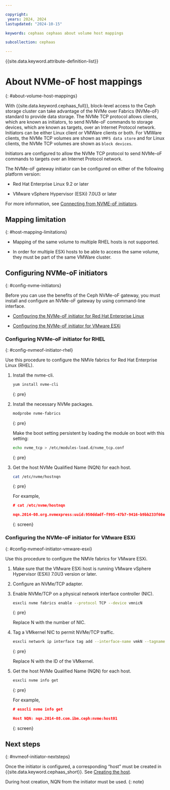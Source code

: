 ```yaml
---

copyright:
 years: 2024, 2024
lastupdated: "2024-10-15"

keywords: cephaas cephaas about volume host mappings

subcollection: cephaas

---
```

{{site.data.keyword.attribute-definition-list}}


# About NVMe-oF host mappings
{: #about-volume-host-mappings}

With {{site.data.keyword.cephaas_full}}, block-level access to the Ceph storage cluster can take advantage of the NVMe over Fabrics (NVMe-oF) standard to provide data storage. The NVMe TCP protocol allows clients, which are known as initiators, to send NVMe-oF commands to storage devices, which are known as targets, over an Internet Protocol network. Initiators can be either Linux client or VMWare clients or both. For VMWare clients, the NVMe TCP volumes are shown as `VMFS data store` and for Linux clients, the NVMe TCP volumes are shown as `block devices`.

Initiators are configured to allow the NVMe TCP protocol to send NVMe-oF commands to targets over an Internet Protocol network.

The NVMe-oF gateway initiator can be configured on either of the following platform version:

* Red Hat Enterprise Linux 9.2 or later

* VMware vSphere Hypervisor (ESXi) 7.0U3 or later


For more information, see [Connecting from NVME-oF initiators](/docs/cephaas?topic=cephaas-connecting-nvme-initiators).



## Mapping limitation
{: #host-mapping-limitations}


* Mapping of the same volume to multiple RHEL hosts is not supported.

* In order for multiple ESXi hosts to be able to access the same volume, they must be part of the same VMWare cluster.


## Configuring NVMe-oF initiators
{: #config-nvme-initiators}

Before you can use the benefits of the Ceph NVMe-oF gateway, you must install and configure an NVMe-oF gateway by using command-line interface.

* [Configuring the NVMe-oF initiator for Red Hat Enterprise Linux](/docs/cephaas?topic=cephaas-about-volume-host-mappings#config-nvmeof-initiator-rhel)

* [Configuring the NVMe-oF initiator for VMware ESXi](/docs/cephaas?topic=cephaas-about-volume-host-mappings#config-nvmeof-initiator-vmware-esxi)


### Configuring NVMe-oF initiator for RHEL
{: #config-nvmeof-initiator-rhel}

Use this procedure to configure the NMVe fabrics for Red Hat Enterprise Linux (RHEL).

1. Install the nvme-cli.

    ```sh
    yum install nvme-cli
    ```
    {: pre}


1. Install the necessary NVMe packages.

    ```sh
    modprobe nvme-fabrics
    ```
    {: pre}

    Make the boot setting persistent by loading the module on boot with this setting:

    ```sh
    echo nvme_tcp > /etc/modules-load.d/nvme_tcp.conf
    ```
    {: pre}

1. Get the host NVMe Qualified Name (NQN) for each host.

    ```sh
    cat /etc/nvme/hostnqn
    ```
    {: pre}

    For example,

    ```json
    # cat /etc/nvme/hostnqn

    nqn.2014-08.org.nvmexpress:uuid:950ddadf-f995-47b7-9416-b9bb233f66e3
    ```
    {: screen}


### Configuring the NVMe-oF initiator for VMware ESXi
{: #config-nvmeof-initiator-vmware-esxi}

Use this procedure to configure the NMVe fabrics for VMware ESXi.

1. Make sure that the VMware ESXi host is running VMware vSphere Hypervisor (ESXi) 7.0U3 version or later.

2. Configure an NVMe/TCP adapter.

3. Enable NVMe/TCP on a physical network interface controller (NIC).

    ```sh
    esxcli nvme fabrics enable --protocol TCP --device vmnicN
    ```
    {: pre}

    Replace N with the number of NIC.

4. Tag a VMkernel NIC to permit NVMe/TCP traffic.

    ```sh
    esxcli network ip interface tag add --interface-name vmkN --tagname NVMeTCP
    ```
    {: pre}

    Replace N with the ID of the VMkernel.

5. Get the host NVMe Qualified Name (NQN) for each host.

    ```sh
    esxcli nvme info get
    ```
    {: pre}

    For example,

    ```json
    # esxcli nvme info get

    Host NQN: nqn.2014-08.com.ibm.ceph:nvme:host01
    ```
    {: screen}

## Next steps
{: #nvmeof-initiator-nextsteps}

Once the initiator is configured, a corresponding “host” must be created in {{site.data.keyword.cephaas_short}}. See [Creating the host](/docs/cephaas?topic=cephaas-creating-host).

During host creation, NQN from the initiator must be used.
{: note}
